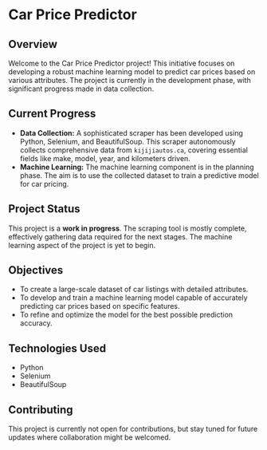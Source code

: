 # Car Price Predictor

## Overview
Welcome to the Car Price Predictor project! This initiative focuses on developing a robust machine learning model to predict car prices based on various attributes. The project is currently in the development phase, with significant progress made in data collection.

## Current Progress
- **Data Collection:** A sophisticated scraper has been developed using Python, Selenium, and BeautifulSoup. This scraper autonomously collects comprehensive data from `kijijiautos.ca`, covering essential fields like make, model, year, and kilometers driven.
- **Machine Learning:** The machine learning component is in the planning phase. The aim is to use the collected dataset to train a predictive model for car pricing.

## Project Status
This project is a **work in progress**. The scraping tool is mostly complete, effectively gathering data required for the next stages. The machine learning aspect of the project is yet to begin.

## Objectives
- To create a large-scale dataset of car listings with detailed attributes.
- To develop and train a machine learning model capable of accurately predicting car prices based on specific features.
- To refine and optimize the model for the best possible prediction accuracy.

## Technologies Used
- Python
- Selenium
- BeautifulSoup

## Contributing
This project is currently not open for contributions, but stay tuned for future updates where collaboration might be welcomed.
